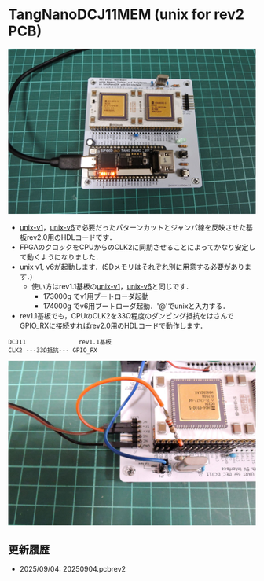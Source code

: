 # TangNanoDCJ11MEM (unix for rev2 PCB)

![](../../images/rev20.jpg)

- [unix-v1](../../applications/unix-v1/)，[unix-v6](../../applications/unix-v6/)で必要だったパターンカットとジャンパ線を反映させた基板rev2.0用のHDLコードです．
- FPGAのクロックをCPUからのCLK2に同期させることによってかなり安定して動くようになりました．
- unix v1, v6が起動します．(SDメモリはそれぞれ別に用意する必要があります．)
  - 使い方はrev1.1基板の[unix-v1](../unix-v1/)，[unix-v6](../unix-v6/)と同じです．
    - 173000g でv1用ブートローダ起動
    - 174000g でv6用ブートローダ起動．'@'でunixと入力する．
- rev1.1基板でも，CPUのCLK2を33Ω程度のダンピング抵抗をはさんでGPIO_RXに接続すればrev2.0用のHDLコードで動作します．
```
DCJ11               rev1.1基板
CLK2 ---33Ω抵抗--- GPIO_RX
```
![](../../images/rev11_CLK2patch.jpg)


## 更新履歴
- 2025/09/04: 20250904.pcbrev2
